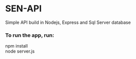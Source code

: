 # SEN-API
Simple API build in Nodejs, Express and Sql Server database

### To run the app, run:
npm install  
node server.js
